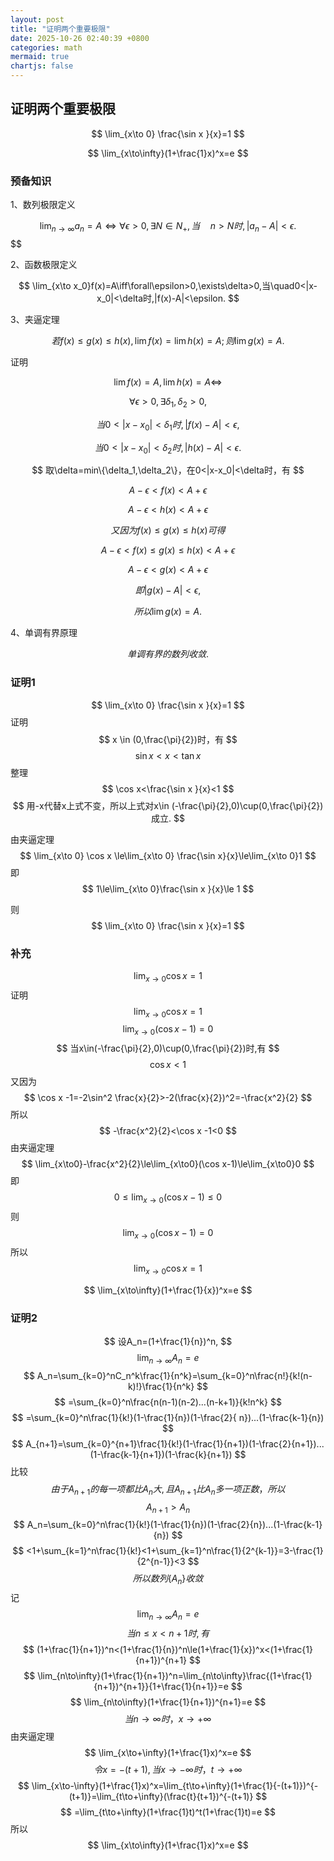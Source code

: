 ```yaml
---
layout: post
title: "证明两个重要极限"
date: 2025-10-26 02:40:39 +0800
categories: math
mermaid: true
chartjs: false
---
```

## 证明两个重要极限

$$
\lim_{x\to 0} \frac{\sin x }{x}=1
$$

$$
\lim_{x\to\infty}(1+\frac{1}x)^x=e
$$


###  预备知识

 1、数列极限定义

$$
\lim_{n\to\infty}a_n=A\iff\forall\epsilon>0,\exists N \in N_+,当\quad n>N时,|a_n-A|<\epsilon.$$ 
$$

2、函数极限定义

$$
  \lim_{x\to x_0}f(x)=A\iff\forall\epsilon>0,\exists\delta>0,当\quad0<|x-x_0|<\delta时,|f(x)-A|<\epsilon.
$$


3、夹逼定理  


$$
若f(x)\le g(x)\le h(x),\lim f(x)=\lim h(x)=A;则\lim g(x)=A.
$$


证明


$$
 \lim f(x)=A,\lim h(x)=A \iff
$$

$$
 \forall\epsilon>0,\exists\delta_1,\delta_2>0, 
$$

$$
 当0<|x-x_0|<\delta_1时,|f(x)-A|<\epsilon,
$$

$$
 当0<|x-x_0|<\delta_2时,|h(x)-A|<\epsilon.
$$

$$
 取\delta=min\{\delta_1,\delta_2\}，在0<|x-x_0|<\delta时，有
$$

$$
 A-\epsilon<f(x)<A+\epsilon
$$

$$
 A-\epsilon<h(x)<A+\epsilon
$$

$$
 又因为f(x)\le g(x) \le h(x)可得
$$

$$
 A-\epsilon<f(x)\le g(x) \le h(x) <A+\epsilon 
$$

$$
 A-\epsilon<g (x) < A+\epsilon
$$

$$
 即|g(x)-A|<\epsilon,
$$

$$
所以\lim g(x)=A.
$$

4、单调有界原理


$$
单调有界的数列收敛.
$$


### 证明1
$$
\lim_{x\to 0} \frac{\sin x }{x}=1
$$
证明 
$$
x \in (0,\frac{\pi}{2})时，有
$$
$$
\sin x<x<\tan x
$$
整理
$$
\cos x<\frac{\sin x }{x}<1 
$$
$$
用-x代替x上式不变，所以上式对x\in (-\frac{\pi}{2},0)\cup(0,\frac{\pi}{2})成立.
$$


由夹逼定理
$$
\lim_{x\to 0} \cos x \le\lim_{x\to 0} \frac{\sin x}{x}\le\lim_{x\to 0}1 
$$
即
$$
1\le\lim_{x\to 0}\frac{\sin x }{x}\le 1
$$

则
$$
\lim_{x\to 0} \frac{\sin x }{x}=1
$$

### 补充

$$
\lim_{x\to 0 }\cos x = 1
$$
证明
$$
\lim_{x\to 0}\cos x=1
$$
$$
\lim_{x\to 0}(\cos x-1)=0
$$
$$
当x\in(-\frac{\pi}{2},0)\cup(0,\frac{\pi}{2})时,有
$$
$$
\cos x <1
$$
又因为
$$
\cos x -1=-2\sin^2 \frac{x}{2}>-2(\frac{x}{2})^2=-\frac{x^2}{2}
$$
所以
$$
-\frac{x^2}{2}<\cos x -1<0
$$
由夹逼定理
$$
\lim_{x\to0}-\frac{x^2}{2}\le\lim_{x\to0}(\cos x-1)\le\lim_{x\to0}0
$$
即
$$
0\le\lim_{x\to0}(\cos x-1)\le0
$$
则
$$
\lim_{x\to0}(\cos x-1)=0
$$
所以
$$
\lim_{x\to0}\cos x =1
$$


$$
\lim_{x\to\infty}(1+\frac{1}{x})^x=e
$$
### 证明2  

$$
设A_n=(1+\frac{1}{n})^n,
$$
$$
\lim_{n\to\infty}A_n=e
$$
$$
A_n=\sum_{k=0}^nC_n^k\frac{1}{n^k}=\sum_{k=0}^n\frac{n!}{k!(n-k)!}\frac{1}{n^k}
$$
$$
=\sum_{k=0}^n\frac{n(n-1)(n-2)...(n-k+1)}{k!n^k}
$$
$$
=\sum_{k=0}^n\frac{1}{k!}(1-\frac{1}{n})(1-\frac{2}{ n})...(1-\frac{k-1}{n})
$$
$$
A_{n+1}=\sum_{k=0}^{n+1}\frac{1}{k!}(1-\frac{1}{n+1})(1-\frac{2}{n+1})...(1-\frac{k-1}{n+1})(1-\frac{k}{n+1})
$$
比较
$$
由于A_{n+1}的每一项都比A_n大,且A_{n+1}比A_n多一项正数，所以
$$
$$
A_{n+1}>A_n
$$
$$
A_n=\sum_{k=0}^n\frac{1}{k!}(1-\frac{1}{n})(1-\frac{2}{n})...(1-\frac{k-1}{n})
$$
$$
<1+\sum_{k=1}^n\frac{1}{k!}<1+\sum_{k=1}^n\frac{1}{2^{k-1}}=3-\frac{1}{2^{n-1}}<3
$$
$$
所以数列\{ A_n \}收敛
$$
记
$$
\lim_{n\to\infty}A_n=e
$$
$$
当n\le x<n+1时,有
$$
$$
(1+\frac{1}{n+1})^n<(1+\frac{1}{n})^n\le(1+\frac{1}{x})^x<(1+\frac{1}{n+1})^{n+1}
$$
$$
\lim_{n\to\infty}(1+\frac{1}{n+1})^n=\lim_{n\to\infty}\frac{(1+\frac{1}{n+1})^{n+1}}{1+\frac{1}{n+1}}=e
$$
$$
\lim_{n\to\infty}(1+\frac{1}{n+1})^{n+1}=e
$$
$$
当n\to\infty 时，x\to+\infty
$$
由夹逼定理  
$$
\lim_{x\to+\infty}(1+\frac{1}x)^x=e
$$
$$
令x=-(t+1),当x\to-\infty 时，t\to+\infty
$$
$$
\lim_{x\to-\infty}(1+\frac{1}x)^x=\lim_{t\to+\infty}(1+\frac{1}{-(t+1)})^{-(t+1)}=\lim_{t\to+\infty}(\frac{t}{t+1})^{-(t+1)}
$$
$$
=\lim_{t\to+\infty}(1+\frac{1}t)^t(1+\frac{1}t)=e
$$
所以
$$
\lim_{x\to\infty}(1+\frac{1}x)^x=e
$$